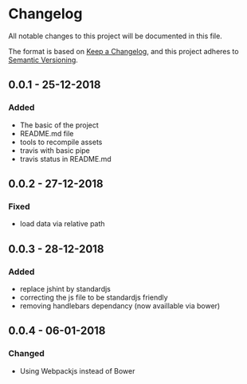 # Changelog
All notable changes to this project will be documented in this file.

The format is based on [Keep a Changelog](https://keepachangelog.com/en/1.0.0/),
and this project adheres to [Semantic Versioning](https://semver.org/spec/v2.0.0.html).

## 0.0.1 - 25-12-2018
### Added
- The basic of the project
- README.md file
- tools to recompile assets
- travis with basic pipe
- travis status in README.md

## 0.0.2 - 27-12-2018
### Fixed
- load data via relative path

## 0.0.3 - 28-12-2018
### Added
- replace jshint by standardjs
- correcting the js file to be standardjs friendly
- removing handlebars dependancy (now availlable via bower)

## 0.0.4 - 06-01-2018
### Changed
- Using Webpackjs instead of Bower
